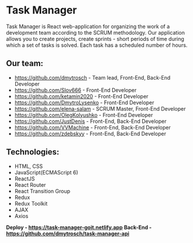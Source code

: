 # Task Manager
Task Manager is React web-application for organizing the work of a development team according to the SCRUM methodology. Our application allows you to create projects, create sprints - short periods of time during which a set of tasks is solved. Each task has a scheduled number of hours.

## Our team:
- https://github.com/dmytrosch - Team lead, Front-End, Back-End Developer
- https://github.com/Slov666 - Front-End Developer
- https://github.com/ketamin2020 - Front-End Developer
- https://github.com/DmytroLysenko - Front-End Developer
- https://github.com/elena-salam - SCRUM Master, Front-End Developer
- https://github.com/OlegKolyushko - Front-End Developer
- https://github.com/JustDenis - Front-End, Back-End Developer
- https://github.com/VVMachine - Front-End, Back-End Developer
- https://github.com/zdebskyy - Front-End, Back-End Developer

## Technologies:
- HTML, CSS
- JavaScript(ECMAScript 6)
- ReactJS
- React Router
- React Transition Group
- Redux
- Redux Toolkit 
- AJAX
- Axios

**Deploy - https://task-manager-goit.netlify.app**
**Back-End - https://github.com/dmytrosch/task-manager-api**
